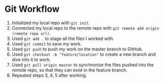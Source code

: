 # Git Workflow

1. Initialized my local repo with `git init`.
2. Connected my local repo to the remote repo with `git remote add origin (remote repo url)`.
3. Used `git add .` to stage all the files I worked with.
4. Used `git commit` to save my work.
5. Used `git push` to push my work on the master branch to GitHub.
6. Used `git checkout -b "feature/location"` to create a new branch and dive into it to work.
7. Used `git pull origin master` to synchronize the files pushed into the remote repo, so that they can exist in the feature branch.
8. Repeated steps 3, 4, 5 after working.